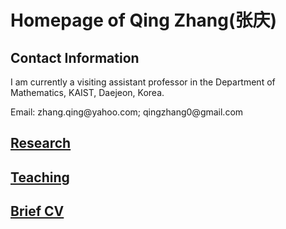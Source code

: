 
<!-- Global site tag (gtag.js) - Google Analytics -->
<script async src="https://www.googletagmanager.com/gtag/js?id=G-1SQZ9CY9C9"></script>
<script>
  window.dataLayer = window.dataLayer || [];
  function gtag(){dataLayer.push(arguments);}
  gtag('js', new Date());

  gtag('config', 'G-1SQZ9CY9C9');
</script>

<h1> Homepage of Qing Zhang(张庆)
  </h1>
  
<meta name="google-site-verification" content="0giyCWE_wh7Xdvrioq7HFSE4Dyhsdl4GVdRTq-tWQb0" />

<h2> Contact Information
  </h2>

<p>
  I am currently a visiting assistant professor in the Department of Mathematics, KAIST, Daejeon, Korea. 
  </p>

<p> Email: zhang.qing@yahoo.com; qingzhang0@gmail.com
  </p>

## [Research](https://zhang1649.github.io/research.html)
 
## [Teaching](https://zhang1649.github.io/teaching.html)

## [Brief CV](https://zhang1649.github.io/CV.html)







<p>
<script type="text/javascript" id="clustrmaps" src="//clustrmaps.com/map_v2.js?d=JG6HC4kf1JwpVziEF_V3GB1ZWz2EenPJJKK5KRrw1I8&cl=ffffff&w=a"></script>
</p>
